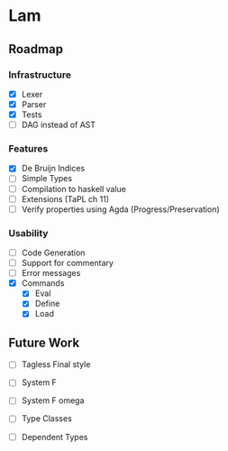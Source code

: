 # Lam
## Roadmap
### Infrastructure
  - [x] Lexer
  - [x] Parser
  - [x] Tests
  - [ ] DAG instead of AST

### Features
  - [x] De Bruijn Indices
  - [ ] Simple Types
  - [ ] Compilation to haskell value
  - [ ] Extensions (TaPL ch 11)
  - [ ] Verify properties using Agda (Progress/Preservation)

### Usability
  - [ ] Code Generation
  - [ ] Support for commentary
  - [ ] Error messages
  - [x] Commands
    - [x] Eval
    - [x] Define
    - [x] Load

## Future Work
  - [ ] Tagless Final style
  - [ ] System F
  - [ ] System F omega
  - [ ] Type Classes
  - [ ] Dependent Types

